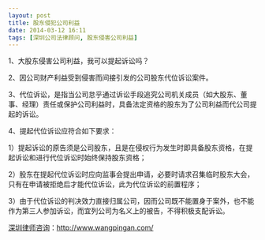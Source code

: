 ```yaml
---
layout: post
title: 股东侵犯公司利益
date: 2014-03-12 16:11
tags: [深圳公司法律顾问, 股东侵害公司利益]
---
```

1、大股东侵害公司利益，我可以提起诉讼吗？

2、因公司财产利益受到侵害而间接引发的公司股东代位诉讼案件。

3、代位诉讼，是指当公司怠乎通过诉讼手段追究公司机关成员（如大股东、董事、经理）责任或保护公司利益时，具备法定资格的股东为了公司利益而代公司提起的诉讼。

4、提起代位诉讼应符合如下要求：

1）提起诉讼的原告须是公司股东，且是在侵权行为发生时即具备股东资格，在提起诉讼和进行代位诉讼时始终保持股东资格；

2）股东在提起代位诉讼时应向监事会提出申请，必要时请求召集临时股东大会，只有在申请被拒绝后才能代位诉讼，此为代位诉讼的前置程序；

3）由于代位诉讼的判决效力直接归属公司，因而公司既不能置身于案外，也不能作为第三人参加诉讼，而宜列公司为名义上的被告，不得积极支配诉讼。



<a href="http://www.wangpingan.com/">深圳律师咨询</a>：<a href="http://www.wangpingan.com/">http://www.wangpingan.com/</a>


